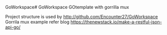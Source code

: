 GoWorkspace# GoWorkspace
GOtemplate with gorrilla mux

Project structure is used by http://github.com/Encounter27/GoWorkspace
Gorrila mux example refer blog 
https://thenewstack.io/make-a-restful-json-api-go/
